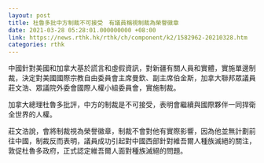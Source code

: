```yaml
---
layout: post
title: 杜魯多批中方制裁不可接受　有議員稱視制裁為榮譽徽章
date: 2021-03-28 05:28:01.000000000 +08:00
link: https://news.rthk.hk/rthk/ch/component/k2/1582962-20210328.htm
categories: rthk
---
```


中國針對美國和加拿大基於謊言和虛假資訊，對新疆有關人員和實體，實施單邊制裁，決定對美國國際宗教自由委員會主席曼欽、副主席伯金斯，加拿大聯邦眾議員莊文浩、眾議院外委會國際人權小組委員會，實施制裁。

加拿大總理杜魯多批評，中方的制裁是不可接受，表明會繼續與國際夥伴一同捍衛全世界的人權。

莊文浩說，會將制裁視為榮譽徽章，制裁不會對他有實際影響，因為他並無計劃前往中國，制裁反而表明，議員成功引起對中國西部針對維吾爾人種族滅絕的關注，敦促杜魯多政府，正式認定維吾爾人面對種族滅絕的問題。
